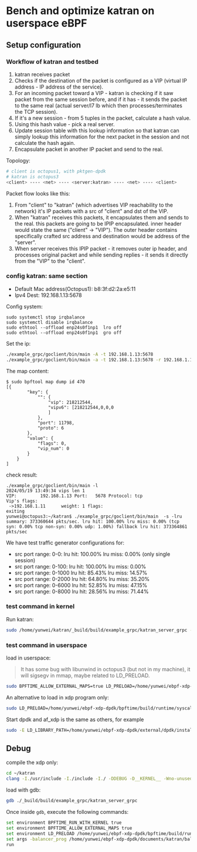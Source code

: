 # Bench and optimize katran on userspace eBPF

## Setup configuration

### Workflow of katran and testbed

1. katran receives packet
2. Checks if the destination of the packet is configured as a
VIP (virtual IP address - IP address of the service).
3. For an incoming packet toward a VIP - katran is checking if it saw packet from the same
session before, and if it has - it sends the packet to the same real (actual server/l7 lb
which then processes/terminates the TCP session).
4. If it's a new session - from 5 tuples in the packet, calculate a hash value.
5. Using this hash value - pick a real server.
6. Update session table with this lookup information so that katran can simply
lookup this information for the next packet in the session and not calculate the hash again.
7. Encapsulate packet in another IP packet and send to the real.


Topology:

```sh
# client is octopus1, with pktgen-dpdk
# katran is octopus3
<client> ---- <net> ---- <server:katran> ---- <net> ---- <client>
```

Packet flow looks like this:

1. From "client" to "katran" (which advertises VIP reachability to the network) it's IP packets with a src of "client" and dst of the VIP.
2. When "katran" receives this packets, it encapsulates them and sends to the real. this packets are going to be IPIP encapsulated. inner header would state the same ("client" -> "VIP"). The outer header contains specifically crafted src address and destination would be address of the "server".
3. When server receives this IPIP packet - it removes outer ip header, and processes original packet and while sending replies - it sends it directly from the "VIP" to the "client".

### config katran: same section

- Default Mac address(Octopus1): b8:3f:d2:2a:e5:11
- Ipv4 Dest: 192.168.1.13:5678

Config system:

```
sudo systemctl stop irqbalance
sudo systemctl disable irqbalance
sudo ethtool --offload enp24s0f1np1  lro off
sudo ethtool --offload enp24s0f1np1  gro off
```

Set the ip:

```sh
./example_grpc/goclient/bin/main -A -t 192.168.1.13:5678
./example_grpc/goclient/bin/main -a -t 192.168.1.13:5678 -r 192.168.1.11
```

The map content:

```console
$ sudo bpftool map dump id 470
[{
        "key": {
            "": {
                "vip": 218212544,
                "vipv6": [218212544,0,0,0
                ]
            },
            "port": 11798,
            "proto": 6
        },
        "value": {
            "flags": 0,
            "vip_num": 0
        }
    }
]
```

check result:

```console
./example_grpc/goclient/bin/main -l
2024/05/19 13:49:34 vips len 1
VIP:         192.168.1.13 Port:   5678 Protocol: tcp
Vip's flags: 
 ->192.168.1.11      weight: 1 flags: 
exiting
yunwei@octopus3:~/katran$ ./example_grpc/goclient/bin/main  -s -lru
summary: 373360644 pkts/sec. lru hit: 100.00% lru miss: 0.00% (tcp syn: 0.00% tcp non-syn: 0.00% udp: 1.00%) fallback lru hit: 373364861 pkts/sec
```

We have test traffic generator configurations for:

- src port range: 0-0:   lru hit: 100.00% lru miss: 0.00% (only single session)
- src port range: 0-100: lru hit: 100.00% lru miss: 0.00% 
- src port range: 0-1000 lru hit: 85.43% lru miss: 14.57%
- src port range: 0-2000 lru hit: 64.80% lru miss: 35.20%
- src port range: 0-6000 lru hit: 52.85% lru miss: 47.15%
- src port range: 0-8000 lru hit: 28.56% lru miss: 71.44%

### test command in kernel

Run katran:

```sh
sudo /home/yunwei/katran/_build/build/example_grpc/katran_server_grpc -balancer_prog /home/yunwei/ebpf-xdp-dpdk/documents/katran/balancer.bpf.o -default_mac b8:3f:d2:2a:e5:11 -forwarding_cores=0 -intf=enp24s0f1np1 -hc_forwarding=false
```

### test command in userspace

load in userspace:

> It has some bug with libunwind in octopus3 (but not in my machine), it will sigsegv in mmap, maybe related to LD_PRELOAD.

```sh
sudo BPFTIME_ALLOW_EXTERNAL_MAPS=true LD_PRELOAD=/home/yunwei/ebpf-xdp-dpdk/bpftime/build/runtime/syscall-server/libbpftime-syscall-server.so ./_build/build/example_grpc/katran_server_grpc -balancer_prog /home/yunwei/ebpf-xdp-dpdk/documents/katran/balancer_user.bpf.o -default_mac de:ad:be:ef:00:02 -forwarding_cores=0 -intf=enp24s0f1np1 -hc_forwarding=false
```

An alternative to load in xdp program only:

```sh
sudo LD_PRELOAD=/home/yunwei/ebpf-xdp-dpdk/bpftime/build/runtime/syscall-server/libbpftime-syscall-server.so SPDLOG_LEVEL=debug BPFTIME_ALLOW_EXTERNAL_MAPS=true  xdp_progs/xdp_tx /home/yunwei/ebpf-xdp-dpdk/documents/katran/balancer_user.bpf.o enp24s0f1np1 xdp-ebpf-new/base.btf
```

Start dpdk and af_xdp is the same as others, for example

```sh
sudo -E LD_LIBRARY_PATH=/home/yunwei/ebpf-xdp-dpdk/external/dpdk/install-dir/lib/x86_64-linux-gnu/:/usr/lib64/:/home/yunwei/ebpf-xdp-dpdk/build-bpftime/bpftime/libbpf/:/home/yunwei/ebpf-xdp-dpdk/afxdp/lib/xdp-tools/lib/libxdp/:/home/yunwei/ebpf-xdp-dpdk/build-bpftime-llvm/bpftime/libbpf /home/yunwei/ebpf-xdp-dpdk/dpdk_l2fwd/dpdk_l2fwd_llvm -l 1  --socket-mem=512 -a 0000:18:00.1 -- -p 0x1
```

## Debug

compile the xdp only:

```sh
cd ~/katran
clang -I./usr/include -I./include -I./ -DDEBUG -D__KERNEL__ -Wno-unused-value -Wno-pointer-sign -Wno-compare-distinct-pointer-types -O2 -target bpf -g katran/lib/bpf/balancer.bpf.c -c -o balancer.bpf.o
```

load with gdb:

```sh
gdb ./_build/build/example_grpc/katran_server_grpc
```

Once inside `gdb`, execute the following commands:

```sh
set environment BPFTIME_RUN_WITH_KERNEL true
set environment BPFTIME_ALLOW_EXTERNAL_MAPS true
set environment LD_PRELOAD /home/yunwei/ebpf-xdp-dpdk/bpftime/build/runtime/syscall-server/libbpftime-syscall-server.so
set args -balancer_prog /home/yunwei/ebpf-xdp-dpdk/documents/katran/balancer_user.bpf.o -default_mac de:ad:be:ef:00:02 -forwarding_cores=0 -intf=enp24s0f1np1 -hc_forwarding=false
run
```
